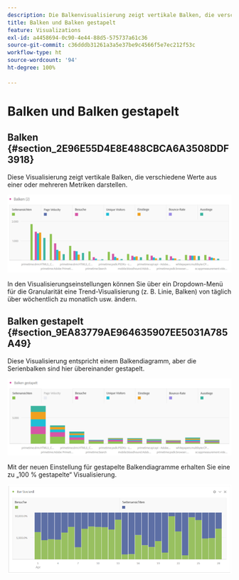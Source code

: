```yaml
---
description: Die Balkenvisualisierung zeigt vertikale Balken, die verschiedene Werte aus einer oder mehreren Metriken darstellen.
title: Balken und Balken gestapelt
feature: Visualizations
exl-id: a4458694-0c90-4e44-88d5-575737a61c36
source-git-commit: c36dddb31261a3a5e37be9c4566f5e7ec212f53c
workflow-type: ht
source-wordcount: '94'
ht-degree: 100%

---
```


# Balken und Balken gestapelt

## Balken {#section_2E96E55D4E8E488CBCA6A3508DDF3918}

Diese Visualisierung zeigt vertikale Balken, die verschiedene Werte aus einer oder mehreren Metriken darstellen.

![](assets/bar.png)

In den Visualisierungseinstellungen können Sie über ein Dropdown-Menü für die Granularität eine Trend-Visualisierung (z. B. Linie, Balken) von täglich über wöchentlich zu monatlich usw. ändern.

## Balken gestapelt {#section_9EA83779AE964635907EE5031A785A49}

Diese Visualisierung entspricht einem Balkendiagramm, aber die Serienbalken sind hier übereinander gestapelt.

![](assets/bar-stacked.png)

Mit der neuen Einstellung für gestapelte Balkendiagramme erhalten Sie eine zu „100 % gestapelte“ Visualisierung.

![](assets/stacked_100_percent.png)

